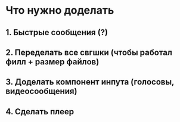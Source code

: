 # Что нужно доделать

## 1. Быстрые сообщения (?)

## 2. Переделать все свгшки (чтобы работал филл + размер файлов)

## 3. Доделать компонент инпута (голосовы, видеосообщения)

## 4. Сделать плеер
